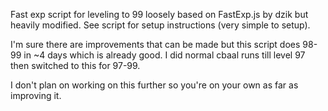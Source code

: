 Fast exp script for leveling to 99 loosely based on FastExp.js by dzik but heavily modified. See script for setup instructions (very simple to setup).

I'm sure there are improvements that can be made but this script does 98-99 in ~4 days which is already good. I did normal cbaal runs till level 97 then switched to this for 97-99.

I don't plan on working on this further so you're on your own as far as improving it.
